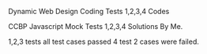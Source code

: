 Dynamic Web Design Coding Tests 1,2,3,4 Codes

CCBP Javascript Mock Tests 1,2,3,4 Solutions By Me.


1,2,3 tests all test cases passed
4 test 2 cases were failed. 
